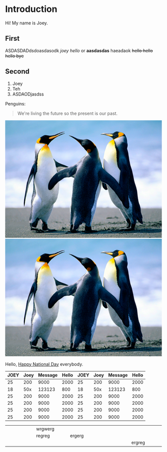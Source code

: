 # Introduction

Hi! My name is Joey. 

## First

ASDASDADdsdoasdasodk _joey hello_ or **aasdasdas** haeadaok ~~hello hello hello bye~~

## Second

1. Joey
2. Teh
3. ASDAODjasdss

Penguins: 
> We're living the future so
> the present is our past.

![gras](imgs/Penguins.jpg) ![gras](imgs/Penguins.jpg)

Hello, [Happy National Day](http://google.com/) everybody.



| JOEY| Joey | Message | Hello |  JOEY| Joey | Message | Hello | 
|---- | ---- | --- | --- |---- | ---- | --- | --- |
| 25  | 200  | 9000 | 2000 |  25  | 200  | 9000 | 2000 |
| 18  | 50x  | 123123 | 800 |  18  | 50x  | 123123 | 800 |
| 25  | 200  | 9000 | 2000 |  25  | 200  | 9000 | 2000 |
| 25  | 200  | 9000 | 2000 |  25  | 200  | 9000 | 2000 |
| 25  | 200  | 9000 | 2000 |  25  | 200  | 9000 | 2000 |
| 25  | 200  | 9000 | 2000 |  25  | 200  | 9000 | 2000 |

<div>
<table style="height: 478px;" width="589">
<tbody>
<tr>
<td style="width: 111px;">&nbsp;</td>
<td style="width: 111px;">wrgwerg</td>
<td style="width: 111px;">&nbsp;</td>
<td style="width: 111px;">&nbsp;</td>
<td style="width: 111px;">&nbsp;</td>
</tr>
<tr>
<td style="width: 111px;">&nbsp;</td>
<td style="width: 111px;">regreg</td>
<td style="width: 111px;">ergerg</td>
<td style="width: 111px;">&nbsp;</td>
<td style="width: 111px;">&nbsp;</td>
</tr>
<tr>
<td style="width: 111px;">&nbsp;</td>
<td style="width: 111px;">&nbsp;</td>
<td style="width: 111px;">&nbsp;</td>
<td style="width: 111px;">&nbsp;</td>
<td style="width: 111px;">ergreg</td>
</tr>
</tbody>
</table>
</div>


